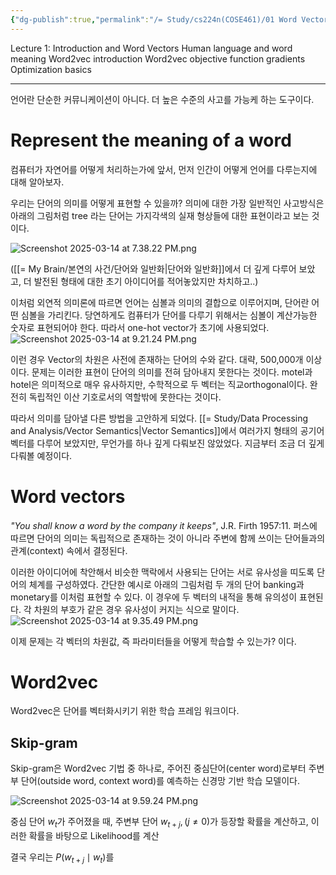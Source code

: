 ```yaml
---
{"dg-publish":true,"permalink":"/= Study/cs224n(COSE461)/01 Word Vectors/","created":"2025-03-13T21:14:27.000+09:00","updated":"2025-03-17T00:53:15.729+09:00"}
---
```


Lecture 1: Introduction and Word Vectors
Human language and word meaning
Word2vec introduction
Word2vec objective function gradients
Optimization basics

---

언어란 단순한 커뮤니케이션이 아니다.
더 높은 수준의 사고를 가능케 하는 도구이다.

# Represent the meaning of a word

컴퓨터가 자연어를 어떻게 처리하는가에 앞서, 먼저 인간이 어떻게 언어를 다루는지에 대해 알아보자.

우리는 단어의 의미를 어떻게 표현할 수 있을까?
의미에 대한 가장 일반적인 사고방식은 아래의 그림처럼 tree 라는 단어는 가지각색의 실재 형상들에 대한 표현이라고 보는 것이다.

![Screenshot 2025-03-14 at 7.38.22 PM.png](/img/user/z-Attached%20Files/Screenshot%202025-03-14%20at%207.38.22%20PM.png)

([[= My Brain/본연의 사건/단어와 일반화\|단어와 일반화]]에서 더 깊게 다루어 보았고, 더 발전된 형태에 대한 초기 아이디어를 적어놓았지만 차치하고..)

이처럼 외연적 의미론에 따르면 언어는 심볼과 의미의 결합으로 이루어지며, 단어란 어떤 심볼을 가리킨다.
당연하게도 컴퓨터가 단어를 다루기 위해서는 심볼이 계산가능한 숫자로 표현되어야 한다.
따라서 one-hot vector가 초기에 사용되었다.
![Screenshot 2025-03-14 at 9.21.24 PM.png](/img/user/z-Attached%20Files/Screenshot%202025-03-14%20at%209.21.24%20PM.png)

이런 경우 Vector의 차원은 사전에 존재하는 단어의 수와 같다. 대략, 500,000개 이상이다.
문제는 이러한 표현이 단어의 의미를 전혀 담아내지 못한다는 것이다. motel과 hotel은 의미적으로 매우 유사하지만, 수학적으로 두 벡터는 직교orthogonal이다. 완전히 독립적인 이산 기호로서의 역할밖에 못한다는 것이다.

따라서 의미를 담아낼 다른 방법을 고안하게 되었다.
[[= Study/Data Processing and Analysis/Vector Semantics\|Vector Semantics]]에서 여러가지 형태의 공기어 벡터를 다루어 보았지만, 무언가를 하나 깊게 다뤄보진 않았었다. 지금부터 조금 더 깊게 다뤄볼 예정이다.

# Word vectors
*"You shall know a word by the company it keeps"*, J.R. Firth 1957:11.
퍼스에 따르면 단어의 의미는 독립적으로 존재하는 것이 아니라 주변에 함께 쓰이는 단어들과의 관계(context) 속에서 결정된다.

이러한 아이디어에 착안해서 비슷한 맥락에서 사용되는 단어는 서로 유사성을 띠도록 단어의 체계를 구성하였다.
간단한 예시로 아래의 그림처럼 두 개의 단어 banking과 monetary를 이처럼 표현할 수 있다. 이 경우에 두 벡터의 내적을 통해 유의성이 표현된다. 각 차원의 부호가 같은 경우 유사성이 커지는 식으로 말이다.
![Screenshot 2025-03-14 at 9.35.49 PM.png](/img/user/z-Attached%20Files/Screenshot%202025-03-14%20at%209.35.49%20PM.png)

이제 문제는 각 벡터의 차원값, 즉 파라미터들을 어떻게 학습할 수 있는가? 이다.

# Word2vec
Word2vec은 단어를 벡터화시키기 위한 학습 프레임 워크이다.

## Skip-gram
Skip-gram은 Word2vec 기법 중 하나로, 주어진 중심단어(center word)로부터 주변부 단어(outside word, context word)를 예측하는 신경망 기반 학습 모델이다.

![Screenshot 2025-03-14 at 9.59.24 PM.png](/img/user/z-Attached%20Files/Screenshot%202025-03-14%20at%209.59.24%20PM.png)

중심 단어 $w_t$가 주어졌을 때, 주변부 단어 $w_{t+j}, (j \neq 0)$가 등장할 확률을 계산하고, 이러한 확률을 바탕으로 Likelihood를 계산



결국 우리는 $P(w_{t+j} \mid w_t)$를 